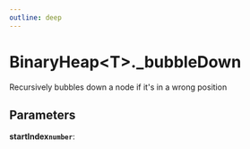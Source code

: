 ```yaml
---
outline: deep
---
```


# **BinaryHeap&lt;T&gt;._bubbleDown**

Recursively bubbles down a node if it's in a wrong position

## ****Parameters****

**startIndex`number`**: 

